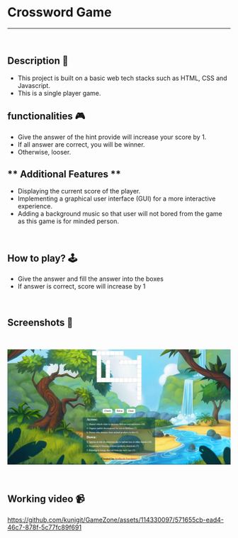 # **Crossword Game** 

---

<br>

## **Description 📃** 
- This project is built on a basic web tech stacks such as HTML, CSS and Javascript.
- This is a single player game.

## **functionalities 🎮** 
- Give the answer of the hint provide will increase your score by 1.
- If all answer are correct, you will be winner.
- Otherwise, looser.

## ** Additional Features **
- Displaying the current score of the player.
- Implementing a graphical user interface (GUI) for a more interactive experience.
- Adding a background music so that user will not bored from the game as this game is for minded person.

<br>

## **How to play? 🕹️**
- Give the answer and fill the answer into the boxes
- If answer is correct, score will increase by 1

<br>

## **Screenshots 📸**

<br>

![image](../../assets/images/Crossword_Game.png)

<br>

## **Working video 📹**
<!-- add your working video over here -->
https://github.com/kunjgit/GameZone/assets/114330097/571655cb-ead4-46c7-878f-5c77fc89f691

